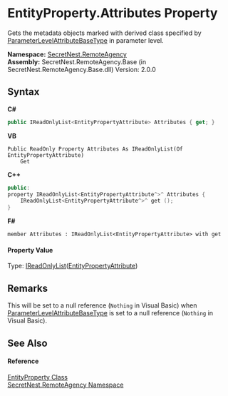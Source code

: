 # EntityProperty.Attributes Property 
 

Gets the metadata objects marked with derived class specified by <a href="P_SecretNest_RemoteAgency_EntityCodeBuilderBase_ParameterLevelAttributeBaseType">ParameterLevelAttributeBaseType</a> in parameter level.

**Namespace:**&nbsp;<a href="N_SecretNest_RemoteAgency">SecretNest.RemoteAgency</a><br />**Assembly:**&nbsp;SecretNest.RemoteAgency.Base (in SecretNest.RemoteAgency.Base.dll) Version: 2.0.0

## Syntax

**C#**<br />
``` C#
public IReadOnlyList<EntityPropertyAttribute> Attributes { get; }
```

**VB**<br />
``` VB
Public ReadOnly Property Attributes As IReadOnlyList(Of EntityPropertyAttribute)
	Get
```

**C++**<br />
``` C++
public:
property IReadOnlyList<EntityPropertyAttribute^>^ Attributes {
	IReadOnlyList<EntityPropertyAttribute^>^ get ();
}
```

**F#**<br />
``` F#
member Attributes : IReadOnlyList<EntityPropertyAttribute> with get

```


#### Property Value
Type: <a href="https://docs.microsoft.com/dotnet/api/system.collections.generic.ireadonlylist-1" target="_blank">IReadOnlyList</a>(<a href="T_SecretNest_RemoteAgency_EntityPropertyAttribute">EntityPropertyAttribute</a>)

## Remarks
This will be set to a null reference (`Nothing` in Visual Basic) when <a href="P_SecretNest_RemoteAgency_EntityCodeBuilderBase_ParameterLevelAttributeBaseType">ParameterLevelAttributeBaseType</a> is set to a null reference (`Nothing` in Visual Basic).

## See Also


#### Reference
<a href="T_SecretNest_RemoteAgency_EntityProperty">EntityProperty Class</a><br /><a href="N_SecretNest_RemoteAgency">SecretNest.RemoteAgency Namespace</a><br />